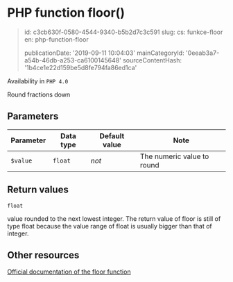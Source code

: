 PHP function floor()
====================

> id: c3cb630f-0580-4544-9340-b5b2d7c3c591
> slug:
> 	cs: funkce-floor
> 	en: php-function-floor
> 
> publicationDate: '2019-09-11 10:04:03'
> mainCategoryId: '0eeab3a7-a54b-46db-a253-ca6100145648'
> sourceContentHash: '1b4ce1e22d159be5d8fe794fa86ed1ca'

Availability in `PHP 4.0`

Round fractions down


Parameters
--------------

| Parameter | Data type | Default value | Note |
|-----|-----|-----|-----|
| `$value` | `float` | *not* | The numeric value to round |


Return values
----------------

`float`

value rounded to the next lowest integer.
The return value of floor is still of type
float because the value range of float is
usually bigger than that of integer.

Other resources
------------

[Official documentation of the floor function](https://www.php.net/manual/en/function.floor.php)
